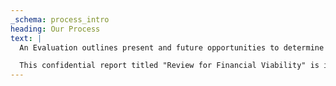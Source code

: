 ```yaml
---
_schema: process_intro
heading: Our Process
text: |
  An Evaluation outlines present and future opportunities to determine financial viability. Our third party approach adds credence and credibility to the client's efforts. Based on data collected during the Evaluation, a comprehensive report is developed to provide vital information to investors and lenders.

  This confidential report titled "Review for Financial Viability" is initially comprised of 100+ pages of information. From this, we create a 25-35 page condensed version of the larger document. This condensed version emphasizes the relative facts, and informs readers of the opportunities without all the superfluous details.
---
```

